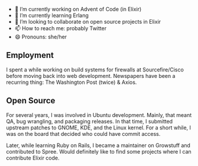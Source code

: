 

<!--
**maco/maco** is a ✨ _special_ ✨ repository because its `README.md` (this file) appears on your GitHub profile.

Here are some ideas to get you started:

- 🔭 I’m currently working on ...
- 🌱 I’m currently learning ...
- 👯 I’m looking to collaborate on ...
- 🤔 I’m looking for help with ...
- 💬 Ask me about ...
- 📫 How to reach me: ...
- 😄 Pronouns: ...
- ⚡ Fun fact: ...
-->

- 🔭 I’m currently working on Advent of Code (in Elixir)
- 🌱 I’m currently learning Erlang
- 👯 I’m looking to collaborate on open source projects in Elixir
- 📫 How to reach me: probably Twitter
- 😄 Pronouns: she/her

## Employment
I spent a while working on build systems for firewalls at Sourcefire/Cisco before moving back into web development. Newspapers have been a recurring thing: The Washington Post (twice) & Axios.

## Open Source
For several years, I was involved in Ubuntu development. Mainly, that meant QA, bug wrangling, and packaging releases. In that time, I submitted upstream patches to GNOME, KDE, and the Linux kernel. For a short while, I was on the board that decided who could have commit access.

Later, while learning Ruby on Rails, I became a maintainer on Growstuff and contributed to Spree. Would definitely like to find some projects where I can contribute Elixir code.
